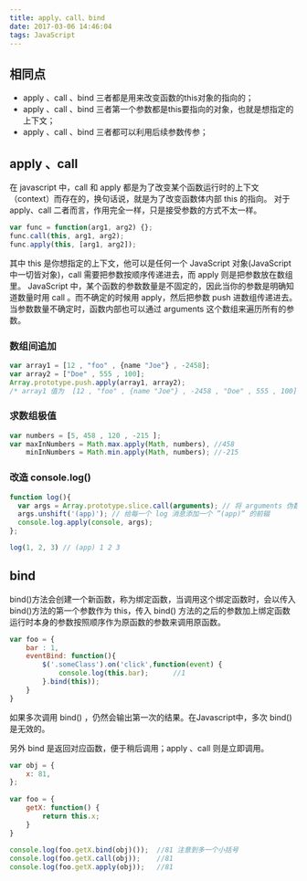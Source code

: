 ```yaml
---
title: apply、call、bind
date: 2017-03-06 14:46:04
tags: JavaScript
---
```


## 相同点
* apply 、call 、bind 三者都是用来改变函数的this对象的指向的；
* apply 、call 、bind 三者第一个参数都是this要指向的对象，也就是想指定的上下文；
* apply 、call 、bind 三者都可以利用后续参数传参；


## apply 、call
在 javascript 中，call 和 apply 都是为了改变某个函数运行时的上下文（context）而存在的，换句话说，就是为了改变函数体内部 this 的指向。
对于 apply、call 二者而言，作用完全一样，只是接受参数的方式不太一样。
```js
var func = function(arg1, arg2) {};
func.call(this, arg1, arg2);
func.apply(this, [arg1, arg2]);
```
<!-- more -->
其中 this 是你想指定的上下文，他可以是任何一个 JavaScript 对象(JavaScript 中一切皆对象)，call 需要把参数按顺序传递进去，而 apply 则是把参数放在数组里。
JavaScript 中，某个函数的参数数量是不固定的，因此当你的参数是明确知道数量时用 call 。而不确定的时候用 apply，然后把参数 push 进数组传递进去。当参数数量不确定时，函数内部也可以通过 arguments 这个数组来遍历所有的参数。

### 数组间追加
```js
var array1 = [12 , "foo" , {name "Joe"} , -2458]; 
var array2 = ["Doe" , 555 , 100]; 
Array.prototype.push.apply(array1, array2); 
/* array1 值为  [12 , "foo" , {name "Joe"} , -2458 , "Doe" , 555 , 100] */
```

### 求数组极值
```js
var numbers = [5, 458 , 120 , -215 ]; 
var maxInNumbers = Math.max.apply(Math, numbers), //458
    minInNumbers = Math.min.apply(Math, numbers); //-215
```

### 改造 console.log()
```js
function log(){
  var args = Array.prototype.slice.call(arguments); // 将 arguments 伪数组转化为标准数组
  args.unshift('(app)'); // 给每一个 log 消息添加一个 ”(app)” 的前辍
  console.log.apply(console, args); 
};

log(1, 2, 3) // (app) 1 2 3
```

## bind 
bind()方法会创建一个新函数，称为绑定函数，当调用这个绑定函数时，会以传入 bind()方法的第一个参数作为 this，传入 bind() 方法的之后的参数加上绑定函数运行时本身的参数按照顺序作为原函数的参数来调用原函数。
```js
var foo = {
    bar : 1,
    eventBind: function(){
        $('.someClass').on('click',function(event) {
            console.log(this.bar);      //1
        }.bind(this));
    }
}
```
如果多次调用 bind() ，仍然会输出第一次的结果。在Javascript中，多次 bind() 是无效的。

另外 bind 是返回对应函数，便于稍后调用；apply 、call 则是立即调用。
```js
var obj = {
    x: 81,
};
 
var foo = {
    getX: function() {
        return this.x;
    }
}
 
console.log(foo.getX.bind(obj)());  //81 注意到多一个小括号
console.log(foo.getX.call(obj));    //81
console.log(foo.getX.apply(obj));   //81
```

